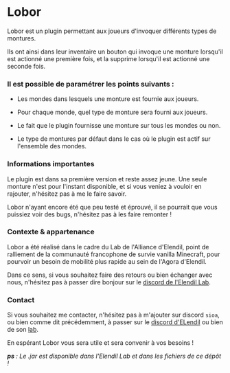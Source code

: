 # Lobor

Lobor est un plugin permettant aux joueurs d'invoquer différents types de montures.

Ils ont ainsi dans leur inventaire un bouton qui invoque une monture lorsqu'il est actionné une première fois, et la supprime lorsqu'il est actionné une seconde fois.

### Il est possible de paramétrer les points suivants :

* Les mondes dans lesquels une monture est fournie aux joueurs.

* Pour chaque monde, quel type de monture sera fourni aux joueurs.

* Le fait que le plugin fournisse une monture sur tous les mondes ou non.

* Le type de montures par défaut dans le cas où le plugin est actif sur l'ensemble des mondes.

### Informations importantes

Le plugin est dans sa première version et reste assez jeune. Une seule monture n'est pour l'instant disponible, et si vous veniez à vouloir en rajouter, n'hésitez pas à me le faire savoir.

Lobor n'ayant encore été que peu testé et éprouvé, il se pourrait que vous puissiez voir des bugs, n'hésitez pas à les faire remonter !


### Contexte & appartenance

Lobor a été réalisé dans le cadre du Lab de l'Alliance d'Elendil, point de ralliement de la communauté francophone de survie vanilla Minecraft, pour pourvoir un besoin de mobilité plus rapide au sein de l'Agora d'Elendil.

Dans ce sens, si vous souhaitez faire des retours ou bien échanger avec nous, n'hésitez pas à passer dire bonjour sur le [discord de l'Elendil Lab](https://discord.gg/B2NWNd2VUf).

### Contact

Si vous souhaitez me contacter, n'hésitez pas à m'ajouter sur discord `sioa`, ou bien comme dit précédemment, à passer sur le [discord d'ELendil](https://discord.gg/ugf7KfeZs9) ou bien de son [lab](https://discord.gg/B2NWNd2VUf).

En espérant Lobor vous sera utile et sera convenir à vos besoins !

***ps** : Le .jar est disponible dans l'Elendil Lab et dans les fichiers de ce dépôt !*